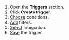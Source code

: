 1. Open the **Triggers** section.
1. Click **Create trigger**.
1. [Choose](#step-1-choosing-a-condition) conditions.
1. [Add](#step-2-adding-filters) filters.
1. [Select](#step-3-selecting-integration) integration.
1. [Save](#step-4-saving-the-trigger) the trigger.